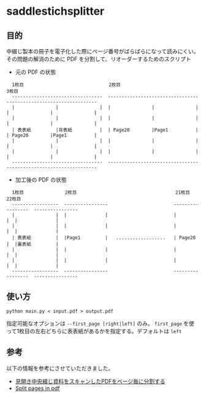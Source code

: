 # saddlestichsplitter

## 目的

中綴じ製本の冊子を電子化した際にページ番号がばらばらになって読みにくい。
その問題の解消のために PDF を分割して、リオーダーするためのスクリプト

* 元の PDF の状態
```
  1枚目                               2枚目                              3枚目
  ---------------------------------  ---------------------------------  ---------------------------------     
  |               |               |  |               |               |  |               |               |    
  |               |               |  |               |               |  |               |               |  
  | 表表紙         |背表紙          |  | Page20        |Page1          |  | Page20        |Page1          |  
  |               |               |  |               |               |  |               |               |  
  |               |               |  |               |               |  |               |               |     
  ---------------------------------  ---------------------------------  ---------------------------------      
```
* 加工後の PDF の状態
```
  1枚目               2枚目                                    21枚目             22枚目                        
  -----------------  ----------------                        -----------------  ----------------
  |               |  |              |                        |               |  |              |
  |               |  |              |                        |               |  |              |
  | 表表紙         |  |Page1         |   ..................   | Page20        |  |裏表紙         |
  |               |  |              |                        |               |  |              |
  |               |  |              |                        |               |  |              |
  -----------------  ----------------                        -----------------  ----------------
```

## 使い方

```
python main.py < input.pdf > output.pdf
```

指定可能なオプションは `--first_page [right|left]` のみ。 `first_page` を使って1枚目の左右どちらに表表紙があるかを指定する。デフォルトは `left`

## 参考

以下の情報を参考にさせていただきました。
* [見開き中央綴じ資料をスキャンしたPDFをページ毎に分割する](https://qiita.com/hrb23m/items/0a453377d853800fc585)
* [Split pages in pdf](https://unix.stackexchange.com/questions/12482/split-pages-in-pdf/12483#12483)
